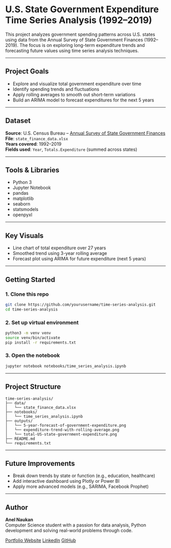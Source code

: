 # U.S. State Government Expenditure Time Series Analysis (1992–2019)
This project analyzes government spending patterns across U.S. states using data from the Annual Survey of State Government Finances (1992–2019). The focus is on exploring long-term expenditure trends and forecasting future values using time series analysis techniques.

---

## Project Goals
- Explore and visualize total government expenditure over time
- Identify spending trends and fluctuations
- Apply rolling averages to smooth out short-term variations
- Build an ARIMA model to forecast expenditures for the next 5 years

---

## Dataset
**Source**: U.S. Census Bureau – [Annual Survey of State Government Finances](https://www.census.gov/programs-surveys/gov-finances.html)
**File**: `state_finance_data.xlsx`  
**Years covered**: 1992–2019  
**Fields used**: `Year`, `Totals.Expenditure` (summed across states)

---

## Tools & Libraries
- Python 3
- Jupyter Notebook
- pandas
- matplotlib
- seaborn
- statsmodels
- openpyxl

---

## Key Visuals
- Line chart of total expenditure over 27 years
- Smoothed trend using 3-year rolling average
- Forecast plot using ARIMA for future expenditure (next 5 years)

---

## Getting Started

### 1. Clone this repo
```bash
git clone https://github.com/yourusername/time-series-analysis.git
cd time-series-analysis
```

### 2. Set up virtual environment
```bash
python3 -m venv venv
source venv/bin/activate
pip install -r requirements.txt
```

### 3. Open the notebook
```bash
jupyter notebook notebooks/time_series_analysis.ipynb
```

---

## Project Structure
```
time-series-analysis/
├── data/
│   └── state_finance_data.xlsx
├── notebooks/
│   └── time_series_analysis.ipynb
├── outputs/
│   └── 5-year-forecast-of-government-expenditure.png
│   └── expenditure-trend-with-rolling-average.png
│   └── total-US-state-government-expenditure.png
├── README.md
└── requirements.txt
```
---

## Future Improvements
- Break down trends by state or function (e.g., education, healthcare)
- Add interactive dashboard using Plotly or Power BI
- Apply more advanced models (e.g., SARIMA, Facebook Prophet)

---

## Author

**Anel Naukan**  
Computer Science student with a passion for data analysis, Python development and solving real-world problems through code.

[Portfolio Website](https://yourportfolio.com) 
[LinkedIn](https://linkedin.com/in/anel-naukan)
[GitHub](https://github.com/littleasiatka)
